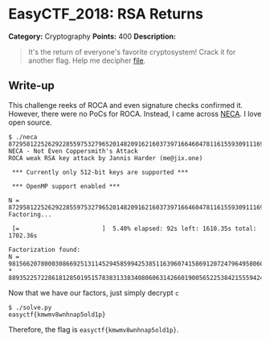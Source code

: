 # EasyCTF_2018: RSA Returns

**Category:** Cryptography
**Points:** 400
**Description:**

>It's the return of everyone's favorite cryptosystem! Crack it for another flag. Help me decipher [file](file).

## Write-up
This challenge reeks of ROCA and even signature checks confirmed it. However, there were no PoCs for ROCA. Instead, I came across [NECA](https://gitlab.com/jix/neca). I love open source.

    $ ./neca 8729581225262922855975327965201482091621603739716646047811615593091116970536029316597901441665882719811658068143200342813247447157083464709878924070575467
    NECA - Not Even Coppersmith's Attack
    ROCA weak RSA key attack by Jannis Harder (me@jix.one)

     *** Currently only 512-bit keys are supported ***

     *** OpenMP support enabled ***

    N = 8729581225262922855975327965201482091621603739716646047811615593091116970536029316597901441665882719811658068143200342813247447157083464709878924070575467
    Factoring...

     [=                       ]  5.40% elapsed: 92s left: 1610.35s total: 1702.36s

    Factorization found:
    N = 98156620780003086692513114529458599425385116396074158691207247964958060681783 * 88935225722861812850195157838313383408060631426601900565225384215559424240749

Now that we have our factors, just simply decrypt `c`

    $ ./solve.py 
    easyctf{kmwmv8wnhnap5old1p}

Therefore, the flag is `easyctf{kmwmv8wnhnap5old1p}`.
